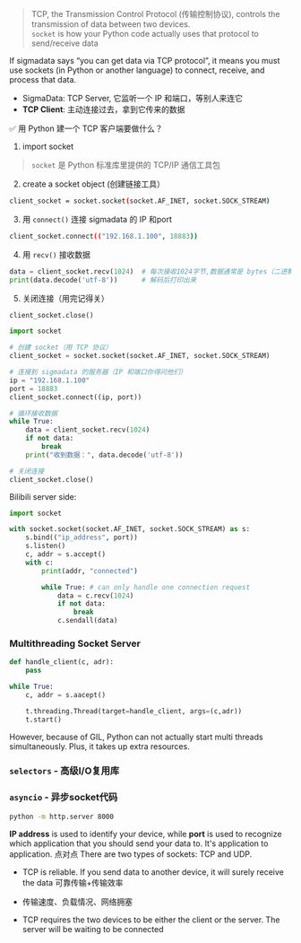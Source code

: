 > TCP, the Transmission Control Protocol (传输控制协议), controls the transmission of data between two devices. \
> `socket` is how your Python code actually uses that protocol to send/receive data

If sigmadata says “you can get data via TCP protocol”,
it means you must use sockets (in Python or another language) to connect, receive, and process that data.

- SigmaData: TCP Server, 它监听一个 IP 和端口，等别人来连它
- **TCP Client**: 主动连接过去，拿到它传来的数据

✅ 用 Python 建一个 TCP 客户端要做什么？
1. import socket
> `socket` 是 Python 标准库里提供的 TCP/IP 通信工具包
2. create a socket object (创建链接工具）
```bash
client_socket = socket.socket(socket.AF_INET, socket.SOCK_STREAM)
```
3. 用 `connect()` 连接 sigmadata 的 IP 和port
```bash
client_socket.connect(("192.168.1.100", 18883))
```
4. 用 `recv()` 接收数据
```python
data = client_socket.recv(1024)  # 每次接收1024字节,数据通常是 bytes（二进制）格式,所以需要decode
print(data.decode('utf-8'))      # 解码后打印出来
```
5. 关闭连接（用完记得关）
```python
client_socket.close()
```

```python
import socket

# 创建 socket（用 TCP 协议）
client_socket = socket.socket(socket.AF_INET, socket.SOCK_STREAM)

# 连接到 sigmadata 的服务器（IP 和端口你得问他们）
ip = "192.168.1.100"
port = 18883
client_socket.connect((ip, port))

# 循环接收数据
while True:
    data = client_socket.recv(1024)
    if not data:
        break
    print("收到数据：", data.decode('utf-8'))

# 关闭连接
client_socket.close()
```

Bilibili server side:
```python
import socket

with socket.socket(socket.AF_INET, socket.SOCK_STREAM) as s:
    s.bind(("ip_address", port))
    s.listen()
    c, addr = s.accept()
    with c:
        print(addr, "connected")

        while True: # can only handle one connection request
            data = c.recv(1024)
            if not data:
                break
            c.sendall(data)

```

### Multithreading Socket Server
```python
def handle_client(c, adr):
    pass

while True:
    c, addr = s.aacept()

    t.threading.Thread(target=handle_client, args=(c,adr))
    t.start()
```
However, because of GIL, Python can not actually start multi threads simultaneously. Plus, it takes up extra resources.
### `selectors` - 高级I/O复用库
### `asyncio` - 异步socket代码

```bash
python -m http.server 8000
```

**IP address** is used to identify your device, while **port** is used to recognize which application that you should send your data to.
It's application to application. 点对点
There are two types of sockets: TCP and UDP.
- TCP is reliable. If you send data to another device, it will surely receive the data 可靠传输+传输效率
- 传输速度、负载情况、网络拥塞

- TCP requires the two devices to be either the client or the server. The server will be waiting to be connected
